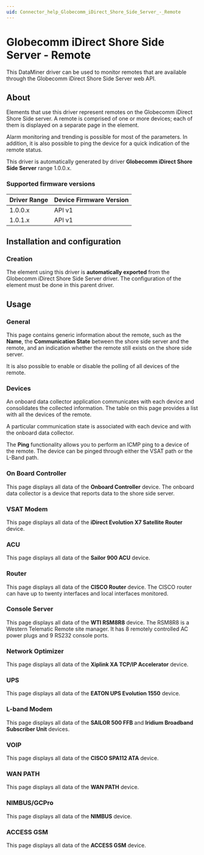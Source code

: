 ```yaml
---
uid: Connector_help_Globecomm_iDirect_Shore_Side_Server_-_Remote
---
```


# Globecomm iDirect Shore Side Server - Remote

This DataMiner driver can be used to monitor remotes that are available through the Globecomm iDirect Shore Side Server web API.

## About

Elements that use this driver represent remotes on the Globecomm iDirect Shore Side server. A remote is comprised of one or more devices; each of them is displayed on a separate page in the element.

Alarm monitoring and trending is possible for most of the parameters. In addition, it is also possible to ping the device for a quick indication of the remote status.

This driver is automatically generated by driver **Globecomm iDirect Shore Side Server** range 1.0.0.x.

### Supported firmware versions

| **Driver Range** | **Device Firmware Version** |
|------------------|-----------------------------|
| 1.0.0.x          | API v1                      |
| 1.0.1.x          | API v1                      |

## Installation and configuration

### Creation

The element using this driver is **automatically exported** from the Globecomm iDirect Shore Side Server driver. The configuration of the element must be done in this parent driver.

## Usage

### General

This page contains generic information about the remote, such as the **Name**, the **Communication State** between the shore side server and the remote, and an indication whether the remote still exists on the shore side server.

It is also possible to enable or disable the polling of all devices of the remote.

### Devices

An onboard data collector application communicates with each device and consolidates the collected information. The table on this page provides a list with all the devices of the remote.

A particular communication state is associated with each device and with the onboard data collector.

The **Ping** functionality allows you to perform an ICMP ping to a device of the remote. The device can be pinged through either the VSAT path or the L-Band path.

### On Board Controller

This page displays all data of the **Onboard Controller** device. The onboard data collector is a device that reports data to the shore side server.

### VSAT Modem

This page displays all data of the **iDirect Evolution X7 Satellite Router** device.

### ACU

This page displays all data of the **Sailor 900 ACU** device.

### Router

This page displays all data of the **CISCO Router** device. The CISCO router can have up to twenty interfaces and local interfaces monitored.

### Console Server

This page displays all data of the **WTI RSM8R8** device. The RSM8R8 is a Western Telematic Remote site manager. It has 8 remotely controlled AC power plugs and 9 RS232 console ports.

### Network Optimizer

This page displays all data of the **Xiplink XA TCP/IP Accelerator** device.

### UPS

This page displays all data of the **EATON UPS Evolution 1550** device.

### L-band Modem

This page displays all data of the **SAILOR 500 FFB** and **Iridium Broadband Subscriber Unit** devices.

### VOIP

This page displays all data of the **CISCO SPA112 ATA** device.

### WAN PATH

This page displays all data of the **WAN PATH** device.

### NIMBUS/GCPro

This page displays all data of the **NIMBUS** device.

### ACCESS GSM

This page displays all data of the **ACCESS GSM** device.
